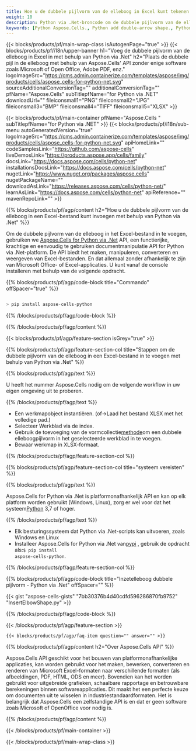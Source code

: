```yaml
---
title: Hoe u de dubbele pijlvorm van de elleboog in Excel kunt tekenen of invoegen met behulp van Python via .Net
weight: 10
description: Python via .Net-broncode om de dubbele pijlvorm van de elleboog in Excel in te voegen.
keywords: [Python Aspose.Cells., Python add double-arrow shape., Python insert double-arrow shape., Python create double-arrow shape]
---
```

{{< blocks/products/pf/main-wrap-class isAutogenPage="true" >}}
{{< blocks/products/pf/i18n/upper-banner h1="Voeg de dubbele pijlvorm van de elleboog in Excel in met behulp van Python via .Net" h2="Plaats de dubbele pijl in de elleboog met behulp van Aspose.Cells\' API zonder enige software zoals Microsoft of Open Office, Adobe PDF, enz." logoImageSrc="https://cms.admin.containerize.com/templates/aspose/img/products/cells/aspose_cells-for-python-net.svg" sourceAdditionalConversionTag="" additionalConversionTag="" pfName="Aspose.Cells" subTitlepfName="for Python via .NET" downloadUrl="" fileiconsmall1="PNG" fileiconsmall2="JPG" fileiconsmall3="BMP" fileiconsmall4="TIFF" fileiconsmall5="XLSX" >}}

{{< blocks/products/pf/main-container pfName="Aspose.Cells " subTitlepfName="for Python via .NET" >}}
{{< blocks/products/pf/i18n/sub-menu autoGeneratedVersion="true" logoImageSrc="https://cms.admin.containerize.com/templates/aspose/img/products/cells/aspose_cells-for-python-net.svg" apiHomeLink="" codeSamplesLink="https://github.com/aspose-cells" liveDemosLink="https://products.aspose.app/cells/family" docsLink="https://docs.aspose.com/cells/python-net" installationsDocsLink="https://docs.aspose.com/cells/python-net" nugetLink="https://www.nuget.org/packages/aspose.cells" nugetPackageName="" downloadAsLink="https://releases.aspose.com/cells/python-net/" learnAsLink="https://docs.aspose.com/cells/python-net" apiReference="" mavenRepoLink="" >}}

{{% blocks/products/pf/agp/content h2="Hoe u de dubbele pijlvorm van de elleboog in een Excel-bestand kunt invoegen met behulp van Python via .Net" %}}

 Om de dubbele pijlvorm van de elleboog in het Excel-bestand in te voegen, gebruiken we
 [Aspose.Cells for Python via .Net](https://pypi.org/project/aspose-cells-python/) 
 API, een functierijke, krachtige en eenvoudig te gebruiken documentmanipulatie API for Python via .Net-platform. De API biedt het maken, manipuleren, converteren en weergeven van Excel-bestanden. En dat allemaal zonder afhankelijk te zijn van Microsoft Office- of Excel-applicaties. U kunt vanaf de console installeren met behulp van de volgende opdracht.

{{% blocks/products/pf/agp/code-block title="Commando" offSpacer="true" %}}

```cs

> pip install aspose-cells-python

```

{{% /blocks/products/pf/agp/code-block %}}

{{% /blocks/products/pf/agp/content %}}

{{< blocks/products/pf/agp/feature-section isGrey="true" >}}

{{% blocks/products/pf/agp/feature-section-col title="Stappen om de dubbele pijlvorm van de elleboog in een Excel-bestand in te voegen met behulp van Python via .Net" %}}

{{% blocks/products/pf/agp/text %}}

U heeft het nummer Aspose.Cells nodig om de volgende workflow in uw eigen omgeving uit te proberen.

{{% /blocks/products/pf/agp/text %}}

+ Een werkmapobject instantiëren. (of->Laad het bestand XLSX met het volledige pad.)
+ Selecteer Werkblad via de index.
 + Gebruik de toevoeging van de vormcollectie[methode](https://reference.aspose.com/cells/python-net/aspose.cells.drawing/shapecollection/add_auto_shape/#AutoShapeType-int-int-int-int-int-int)om een dubbele elleboogpijlvorm in het geselecteerde werkblad in te voegen.
+ Bewaar werkmap in XLSX-formaat.

{{% /blocks/products/pf/agp/feature-section-col %}}

{{% blocks/products/pf/agp/feature-section-col title="systeem vereisten" %}}

{{% blocks/products/pf/agp/text %}}

 Aspose.Cells for Python via .Net is platformonafhankelijk API en kan op elk platform worden gebruikt (Windows, Linux), zorg er wel voor dat het systeem[Python](https://www.python.org/downloads/) 3,7 of hoger.
 
{{% /blocks/products/pf/agp/text %}}

-  Elk besturingssysteem dat Python via .Net-scripts kan uitvoeren, zoals Windows en Linux
-  Installeer Aspose.Cells for Python via .Net van<a href="https://pypi.org/project/aspose-cells-python/">pypi</a> , gebruik de opdracht als:<code>$ pip install aspose-cells-python</code>.

{{% /blocks/products/pf/agp/feature-section-col %}}

{{% blocks/products/pf/agp/code-block title="Inzetelleboog dubbele pijlvorm - Python via .Net" offSpacer="" %}}

{{< gist "aspose-cells-gists" "7bb30376b4d40cdfd596286870fb9752" "InsertElbowShape.py" >}}

{{% /blocks/products/pf/agp/code-block %}}

{{< /blocks/products/pf/agp/feature-section >}}

    {{< blocks/products/pf/agp/faq-item question="" answer="" >}}
 

<!-- aboutfile Starts -->

{{% blocks/products/pf/agp/content h2="Over Aspose.Cells API" %}}

Aspose.Cells API geschikt voor het bouwen van platformonafhankelijke applicaties, kan worden gebruikt voor het maken, bewerken, converteren en renderen van Microsoft Excel-formaten naar verschillende formaten (als afbeeldingen, PDF, HTML, ODS en meer). Bovendien kan het worden gebruikt voor uitgebreide grafieken, schaalbare rapportage en betrouwbare berekeningen binnen softwareapplicaties. Dit maakt het een perfecte keuze om documenten uit te wisselen in industriestandaardformaten. Het is belangrijk dat Aspose.Cells een zelfstandige API is en dat er geen software zoals Microsoft of OpenOffice voor nodig is.

{{% /blocks/products/pf/agp/content %}}



<!-- aboutfile Ends -->
<!--
{{< blocks/products/pf/agp/other-supported-section title="Other Supported Splitting Formats" subTitle="Using Python, One can also split large file into chunks of many other file formats including." >}}

{{< blocks/products/pf/agp/other-supported-section-item href="https://products.aspose.com/cells/net/splitter/ods/" name="ODS" description="OpenDocument Spreadsheet File" >}}
{{< blocks/products/pf/agp/other-supported-section-item href="https://products.aspose.com/cells/net/splitter/xls/" name="XLS" description="Excel Binary Format" >}}
{{< blocks/products/pf/agp/other-supported-section-item href="https://products.aspose.com/cells/net/splitter/xlsb/" name="XLSB" description="Binary Excel Workbook File" >}}
{{< blocks/products/pf/agp/other-supported-section-item href="https://products.aspose.com/cells/net/splitter/xlsm/" name="XLSM" description="Spreasheet File" >}}

{{< /blocks/products/pf/agp/other-supported-section >}}

-->

{{< /blocks/products/pf/main-container >}}
    
{{< /blocks/products/pf/main-wrap-class >}}
